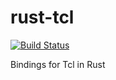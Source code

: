 # rust-tcl
[![Build Status](https://travis-ci.org/AngryLawyer/rust-tcl.svg?branch=master)](https://travis-ci.org/AngryLawyer/rust-tcl)

Bindings for Tcl in Rust
